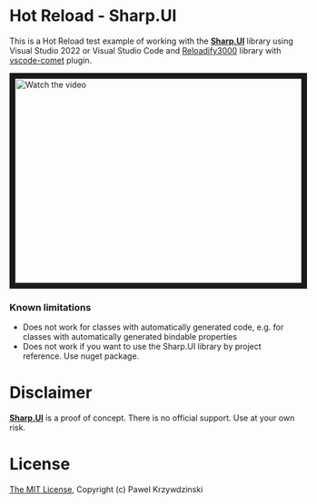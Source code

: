 # Hot Reload - Sharp.UI

This is a Hot Reload test example of working with the [__Sharp.UI__](https://github.com/idexus/Sharp.UI) library using Visual Studio 2022 or Visual Studio Code and [Reloadify3000](https://github.com/Clancey/Reloadify3000) library with [vscode-comet](https://github.com/Clancey/vscode-comet) plugin.

<a href="http://www.youtube.com/watch?feature=player_embedded&v=Bu7CDc8_hqw" target="_blank">
 <img src="http://img.youtube.com/vi/Bu7CDc8_hqw/mqdefault.jpg" alt="Watch the video" width="640" height="360" border="10" />
</a>


### Known limitations

- Does not work for classes with automatically generated code, e.g. for classes with automatically generated bindable properties
- Does not work if you want to use the Sharp.UI library by project reference. Use nuget package.

# Disclaimer

[__Sharp.UI__](https://github.com/idexus/Sharp.UI) is a proof of concept. There is no official support. Use at your own risk.

# License 

[The MIT License](License.txt), Copyright (c) Pawel Krzywdzinski
